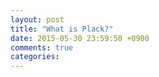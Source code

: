 ```yaml
---
layout: post
title: "What is Plack?"
date: 2015-05-30 23:59:50 +0900
comments: true
categories: 
---
```

